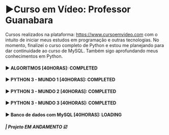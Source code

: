 # ▶️Curso em Vídeo: Professor Guanabara
Cursos realizados na plataforma: https://www.cursoemvideo.com com o intuito de iniciar meus estudos em programação e outras tecnologias. No momento, finalizei o curso completo de Python e estou me planejando para dar continuidade ao curso de MySQL. Também sigo aprofundando meus conhecimentos em Python.

#### ▶️ ALGORITMOS [40HORAS]: COMPLETED

#### ▶️ PYTHON 3 - MUNDO 1 [40HORAS]: COMPLETED

#### ▶️ PYTHON 3 - MUNDO 2 [40HORAS]: COMPLETED

#### ▶️ PYTHON 3 - MUNDO 3 [40HORAS]: COMPLETED

#### ▶️ Banco de dados com MySQL [40HORAS]: LOADING




##### | Projeto EM ANDAMENTO :ballot_box_with_check:
